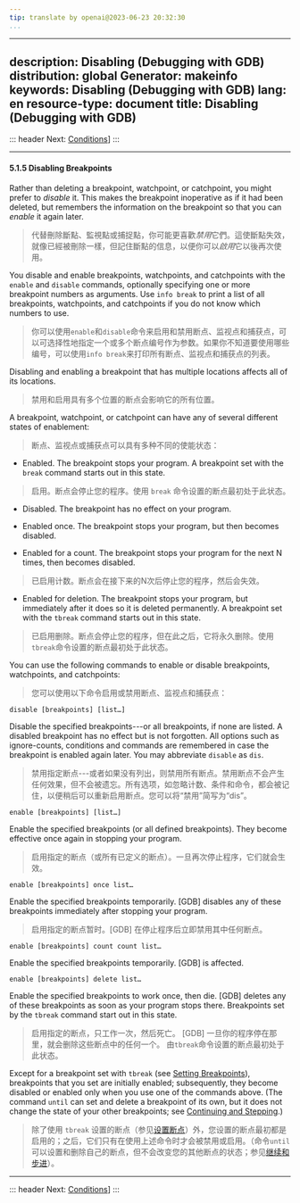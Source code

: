 ```yaml
---
tip: translate by openai@2023-06-23 20:32:30
...
```

---
description: Disabling (Debugging with GDB)
distribution: global
Generator: makeinfo
keywords: Disabling (Debugging with GDB)
lang: en
resource-type: document
title: Disabling (Debugging with GDB)
---
::: header
Next: [Conditions](Conditions.html#Conditions)]
:::

---

#### 5.1.5 Disabling Breakpoints


Rather than deleting a breakpoint, watchpoint, or catchpoint, you might prefer to *disable* it. This makes the breakpoint inoperative as if it had been deleted, but remembers the information on the breakpoint so that you can *enable* it again later.

> 代替刪除斷點、監視點或捕捉點，你可能更喜歡*禁用*它們。這使斷點失效，就像已經被刪除一樣，但記住斷點的信息，以便你可以*啟用*它以後再次使用。


You disable and enable breakpoints, watchpoints, and catchpoints with the `enable` and `disable` commands, optionally specifying one or more breakpoint numbers as arguments. Use `info break` to print a list of all breakpoints, watchpoints, and catchpoints if you do not know which numbers to use.

> 你可以使用`enable`和`disable`命令来启用和禁用断点、监视点和捕获点，可以可选择性地指定一个或多个断点编号作为参数。如果你不知道要使用哪些编号，可以使用`info break`来打印所有断点、监视点和捕获点的列表。


Disabling and enabling a breakpoint that has multiple locations affects all of its locations.

> 禁用和启用具有多个位置的断点会影响它的所有位置。


A breakpoint, watchpoint, or catchpoint can have any of several different states of enablement:

> 断点、监视点或捕获点可以具有多种不同的使能状态：


- Enabled. The breakpoint stops your program. A breakpoint set with the `break` command starts out in this state.

> 启用。断点会停止您的程序。使用 `break` 命令设置的断点最初处于此状态。
- Disabled. The breakpoint has no effect on your program.
- Enabled once. The breakpoint stops your program, but then becomes disabled.

- Enabled for a count. The breakpoint stops your program for the next N times, then becomes disabled.

> 已启用计数。断点会在接下来的N次后停止您的程序，然后会失效。

- Enabled for deletion. The breakpoint stops your program, but immediately after it does so it is deleted permanently. A breakpoint set with the `tbreak` command starts out in this state.

> 已启用删除。断点会停止您的程序，但在此之后，它将永久删除。使用`tbreak`命令设置的断点最初处于此状态。


You can use the following commands to enable or disable breakpoints, watchpoints, and catchpoints:

> 您可以使用以下命令启用或禁用断点、监视点和捕获点：

`disable [breakpoints] [list…]`


Disable the specified breakpoints---or all breakpoints, if none are listed. A disabled breakpoint has no effect but is not forgotten. All options such as ignore-counts, conditions and commands are remembered in case the breakpoint is enabled again later. You may abbreviate `disable` as `dis`.

> 禁用指定断点---或者如果没有列出，则禁用所有断点。禁用断点不会产生任何效果，但不会被遗忘。所有选项，如忽略计数、条件和命令，都会被记住，以便稍后可以重新启用断点。您可以将“禁用”简写为“dis”。

`enable [breakpoints] [list…]`


Enable the specified breakpoints (or all defined breakpoints). They become effective once again in stopping your program.

> 启用指定的断点（或所有已定义的断点）。一旦再次停止程序，它们就会生效。

`enable [breakpoints] once list…`


Enable the specified breakpoints temporarily. [GDB] disables any of these breakpoints immediately after stopping your program.

> 启用指定的断点暂时。[GDB] 在停止程序后立即禁用其中任何断点。

`enable [breakpoints] count count list…`

Enable the specified breakpoints temporarily. [GDB] is affected.

`enable [breakpoints] delete list…`


Enable the specified breakpoints to work once, then die. [GDB] deletes any of these breakpoints as soon as your program stops there. Breakpoints set by the `tbreak` command start out in this state.

> 启用指定的断点，只工作一次，然后死亡。 [GDB] 一旦你的程序停在那里，就会删除这些断点中的任何一个。 由`tbreak`命令设置的断点最初处于此状态。


Except for a breakpoint set with `tbreak` (see [Setting Breakpoints](Set-Breaks.html#Set-Breaks)), breakpoints that you set are initially enabled; subsequently, they become disabled or enabled only when you use one of the commands above. (The command `until` can set and delete a breakpoint of its own, but it does not change the state of your other breakpoints; see [Continuing and Stepping](Continuing-and-Stepping.html#Continuing-and-Stepping).)

> 除了使用 `tbreak` 设置的断点（参见[设置断点](Set-Breaks.html#Set-Breaks)）外，您设置的断点最初都是启用的；之后，它们只有在使用上述命令时才会被禁用或启用。（命令`until`可以设置和删除自己的断点，但不会改变您的其他断点的状态；参见[继续和步进](Continuing-and-Stepping.html#Continuing-and-Stepping)）。

---

::: header
Next: [Conditions](Conditions.html#Conditions)]
:::
